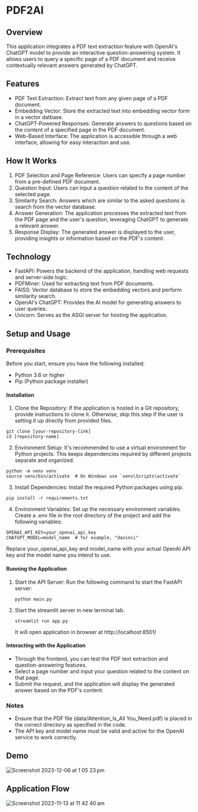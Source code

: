 # PDF2AI

## Overview

This application integrates a PDF text extraction feature with OpenAI's ChatGPT model to provide an interactive question-answering system. It allows users to query a specific page of a PDF document and receive contextually relevant answers generated by ChatGPT.

## Features

- PDF Text Extraction: Extract text from any given page of a PDF document.
- Embedding Vector: Store the extracted text into embedding vector form in a vector datbase.
- ChatGPT-Powered Responses: Generate answers to questions based on the content of a specified page in the PDF document.
- Web-Based Interface: The application is accessible through a web interface, allowing for easy interaction and use.

## How It Works

1. PDF Selection and Page Reference: Users can specify a page number from a pre-defined PDF document.
2. Question Input: Users can input a question related to the content of the selected page.
3. Similarity Search: Answers which are similar to the asked questions is search from the vector database.
4. Answer Generation: The application processes the extracted text from the PDF page and the user's question, leveraging ChatGPT to generate a relevant answer.
5. Response Display: The generated answer is displayed to the user, providing insights or information based on the PDF's content.

## Technology

- FastAPI: Powers the backend of the application, handling web requests and server-side logic.
- PDFMiner: Used for extracting text from PDF documents.
- FAISS: Vector database to store the embedding vectors and perform similarity search.
- OpenAI's ChatGPT: Provides the AI model for generating answers to user queries.
- Uvicorn: Serves as the ASGI server for hosting the application.

## Setup and Usage

### Prerequisites

Before you start, ensure you have the following installed:

- Python 3.6 or higher
- Pip (Python package installer)

#### Installation

1. Clone the Repository:
   If the application is hosted in a Git repository, provide instructions to clone it. Otherwise, skip this step if the user is setting it up directly from provided files.

```
git clone [your-repository-link]
cd [repository-name]
```

2. Environment Setup:
   It's recommended to use a virtual environment for Python projects. This keeps dependencies required by different projects separate and organized.

```
python -m venv venv
source venv/bin/activate  # On Windows use `venv\Scripts\activate`
```

3. Install Dependencies:
   Install the required Python packages using pip.

```
pip install -r requirements.txt
```

4. Environment Variables:
   Set up the necessary environment variables. Create a .env file in the root directory of the project and add the following variables:

```
OPENAI_API_KEY=your_openai_api_key
CHATGPT_MODEL=model_name  # for example, "davinci"
```

Replace your_openai_api_key and model_name with your actual OpenAI API key and the model name you intend to use.

#### Running the Application

1. Start the API Server:
   Run the following command to start the FastAPI server:
   ```
   python main.py
   ```
2. Start the streamlit server in new terminal tab.
   ```
   streamlit run app.py
   ```
   It will open application in browser at http://localhost:8501/

#### Interacting with the Application

- Through the frontend, you can test the PDF text extraction and question-answering features.
- Select a page number and input your question related to the content on that page.
- Submit the request, and the application will display the generated answer based on the PDF's content.

### Notes

- Ensure that the PDF file (data/Attention_Is_All You_Need.pdf) is placed in the correct directory as specified in the code.
- The API key and model name must be valid and active for the OpenAI service to work correctly.

## Demo

![Screenshot 2023-12-06 at 1 05 23 pm](https://github.com/alpeshkumar9/PDF2AI/assets/8064993/a5dac824-762f-4fe2-ad0f-dac61d313ff4)

## Application Flow

![Screenshot 2023-11-13 at 11 42 40 am](https://github.com/alpeshkumar9/PDF2AI/assets/8064993/c8024781-1671-4768-927c-d835b9837850)
